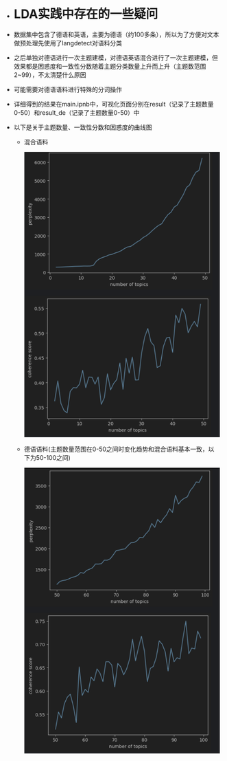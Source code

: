 - # LDA实践中存在的一些疑问

- 数据集中包含了德语和英语，主要为德语（约100多条），所以为了方便对文本做预处理先使用了langdetect对语料分类

- 之后单独对德语进行一次主题建模，对德语英语混合进行了一次主题建模，但效果都是困惑度和一致性分数随着主题分类数量上升而上升（主题数范围2~99），不太清楚什么原因

- 可能需要对德语语料进行特殊的分词操作

- 详细得到的结果在main.ipnb中，可视化页面分别在result（记录了主题数量0-50）和result_de（记录了主题数量0-50）中

- 以下是关于主题数量、一致性分数和困惑度的曲线图

  - 混合语料

    ![image-20240704221058677](image/image-20240704221058677.png)

  - 德语语料(主题数量范围在0-50之间时变化趋势和混合语料基本一致，以下为50-100之间)

    ![image-20240704221221021](image/image-20240704221221021.png)

  

  